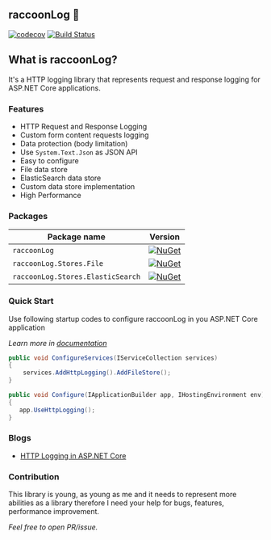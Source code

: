 
## raccoonLog 🦝 

[![codecov](https://codecov.io/gh/xsoheilalizadeh/raccoonLog/branch/master/graph/badge.svg)](https://codecov.io/gh/xsoheilalizadeh/raccoonLog)
[![Build Status](https://travis-ci.org/xsoheilalizadeh/raccoonLog.svg?branch=master)](https://travis-ci.org/xsoheilalizadeh/raccoonLog)

## What is raccoonLog?
It's a HTTP logging library that represents request and response logging for ASP.NET Core applications. 

### Features
- HTTP Request and Response Logging
- Custom form content requests logging  
- Data protection (body limitation)
- Use `System.Text.Json` as JSON API
- Easy to configure
- File data store
- ElasticSearch data store
- Custom data store implementation
- High Performance

### Packages

 Package name                              | Version                      
-------------------------------------------|-----------------------------
 `raccoonLog` | [![NuGet](https://img.shields.io/nuget/v/raccoonLog.svg?style=flat-square&label=nuget)](https://www.nuget.org/packages/raccoonLog/) 
 `raccoonLog.Stores.File` | [![NuGet](https://img.shields.io/nuget/v/raccoonLog.svg?style=flat-square&label=nuget)](https://www.nuget.org/packages/raccoonLog.Stores.File/) 
`raccoonLog.Stores.ElasticSearch` | [![NuGet](https://img.shields.io/nuget/v/raccoonLog.svg?style=flat-square&label=nuget)](https://www.nuget.org/packages/raccoonLog.Stores.ElasticSearch/) 

 ### Quick Start
 
 Use following startup codes to configure raccoonLog in you ASP.NET Core application

 _Learn more in [documentation][doc]_

```c#
public void ConfigureServices(IServiceCollection services)
{
    services.AddHttpLogging().AddFileStore();
}

public void Configure(IApplicationBuilder app, IHostingEnvironment env)
{
   app.UseHttpLogging();
}
```

### Blogs
- [HTTP Logging in ASP.NET Core][1]


### Contribution
This library is young, as young as me and it needs to represent more abilities as a library therefore I need your help for bugs, features, performance improvement.

_Feel free to open PR/issue._

[doc]:https://github.com/xsoheilalizadeh/raccoonLog/wiki
[1]:https://soheilalizadeh.com/http-logging-in-asp-net-core/


